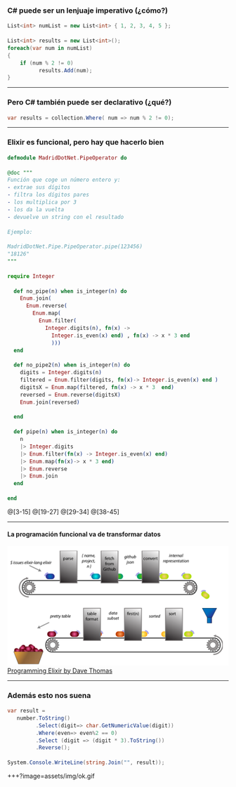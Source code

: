 ### C# puede ser un lenjuaje imperativo (¿cómo?)

```csharp
List<int> numList = new List<int> { 1, 2, 3, 4, 5 };

List<int> results = new List<int>();
foreach(var num in numList)
{
    if (num % 2 != 0)
          results.Add(num);
}

```

--- 

### Pero C# también puede ser declarativo (¿qué?)

```csharp
var results = collection.Where( num => num % 2 != 0);
```
--- 

### Elixir es funcional, pero hay que hacerlo bien

```elixir
defmodule MadridDotNet.PipeOperator do

@doc """
Función que coge un número entero y:
- extrae sus dígitos
- filtra los dígitos pares
- los multiplica por 3
- los da la vuelta 
- devuelve un string con el resultado

Ejemplo:

MadridDotNet.Pipe.PipeOperator.pipe(123456)
"18126"
"""

require Integer

  def no_pipe(n) when is_integer(n) do
    Enum.join(
      Enum.reverse(
        Enum.map(
          Enum.filter(
            Integer.digits(n), fn(x) -> 
              Integer.is_even(x) end) , fn(x) -> x * 3 end
              )))
  end

  def no_pipe2(n) when is_integer(n) do
    digits = Integer.digits(n)
    filtered = Enum.filter(digits, fn(x)-> Integer.is_even(x) end )
    digitsX = Enum.map(filtered, fn(x) -> x * 3  end)
    reversed = Enum.reverse(digitsX)
    Enum.join(reversed)
    
  end

  def pipe(n) when is_integer(n) do
    n
    |> Integer.digits
    |> Enum.filter(fn(x) -> Integer.is_even(x) end)
    |> Enum.map(fn(x)-> x * 3 end)
    |> Enum.reverse
    |> Enum.join    
  end

end
```
@[3-15]
@[19-27]
@[29-34]
@[38-45]

---

#### La programación funcional va de transformar datos
![Image-Absolute](assets/img/functional-thinking.png)
[Programming Elixir by Dave Thomas](https://pragprog.com/book/elixir/programming-elixir)

---

### Además esto nos suena

```csharp
var result =
   number.ToString()
         .Select(digit=> char.GetNumericValue(digit))
         .Where(even=> even%2 == 0)
         .Select (digit => (digit * 3).ToString())
         .Reverse();

System.Console.WriteLine(string.Join("", result));

```

+++?image=assets/img/ok.gif

